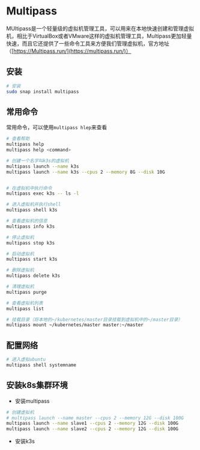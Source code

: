 # Multipass

MUltipass是一个轻量级的虚拟机管理工具，可以用来在本地快速创建和管理虚拟机，相比于VirtualBox或者VMware这样的虚拟机管理工具，Multipass更加轻量快速，而且它还提供了一些命令工具来方便我们管理虚拟机，官方地址（[https://Multipass.run/](https://multipass.run/)）

## 安装

```bash
# 安装
sudo snap install multipass
```

## 常用命令

常用命令，可以使用`multipass hlep`来查看

```bash
# 查看帮助
multipass help
multipass help <command>

# 创建一个名字叫k3s的虚拟机
multipass launch --name k3s
multipass launch --name k3s --cpus 2 --memory 8G --disk 10G


# 在虚拟机中执行命令
multipass exec k3s -- ls -l

# 进入虚拟机并执行shell
multipass shell k3s

# 查看虚拟机的信息
multipass info k3s

# 停止虚拟机
multipass stop k3s

# 启动虚拟机
multipass start k3s

# 删除虚拟机
multipass delete k3s

# 清理虚拟机
multipass purge

# 查看虚拟机列表
multipass list

# 挂载目录（将本地的~/kubernetes/master目录挂载到虚拟机中的~/master目录）
multipass mount ~/kubernetes/master master:~/master
```

## 配置网络

```bash
# 进入虚拟ubuntu
multipass shell systemname
```

## 安装k8s集群环境

- 安装multipass

```bash
# 创建虚拟机
# multipass launch --name master --cpus 2 --memory 12G --disk 100G
multipass launch --name slave1 --cpus 2 --memory 12G --disk 100G
multipass launch --name slave2 --cpus 2 --memory 12G --disk 100G
```





- 安装k3s

